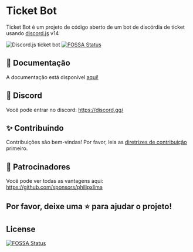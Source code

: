 # Ticket Bot

Ticket Bot é um projeto de código aberto de um bot de discórdia de ticket usando [discord.js](https://discord.js.org) v14

![Discord.js ticket bot](https://i.imgur.com/564YXvR.png)
[![FOSSA Status](https://app.fossa.com/api/projects/git%2Bgithub.com%2Fphilipxlima%2Fticket-bot.svg?type=shield)](https://app.fossa.com/projects/git%2Bgithub.com%2Fphilipxlima%2Fticket-bot?ref=badge_shield)

## 📄 Documentação

A documentação está disponível [aqui!](https://kiritobot.pages.dev/)

## 💬 Discord

Você pode entrar no discord: https://discord.gg/

## ✨ Contribuindo

Contribuições são bem-vindas! Por favor, leia as [diretrizes de contribuição](https://github.com/philipxlima/ticket-bot/blob/main/CONTRIBUTING.md) primeiro.

## 💎 Patrocinadores
<!-- Obrigado a todos os nossos patrocinadores! 🙏 --> 
Você pode ver todas as vantagens aqui: https://github.com/sponsors/philipxlima
<!-- <p align="center">
  <a href="https://cdn.jsdelivr.net/gh/sayrix/sponsors/sponsors.svg">
    <img src='https://raw.githubusercontent.com/Sayrix/sponsors/main/sponsors.svg'/>
  </a>
</p> -->

## Por favor, deixe uma ⭐ para ajudar o projeto!


## License
[![FOSSA Status](https://app.fossa.com/api/projects/git%2Bgithub.com%2Fphilipxlima%2Fticket-bot.svg?type=large)](https://app.fossa.com/projects/git%2Bgithub.com%2Fphilipxlima%2Fticket-bot?ref=badge_large)
